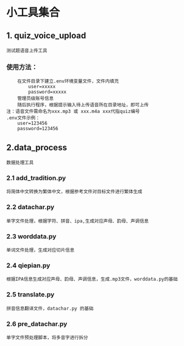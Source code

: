 #   小工具集合
##  1. quiz_voice_upload

    测试题语音上传工具

### 使用方法：
        在文件目录下建立.env环境变量文件，文件内填充
            user=xxxxx
            password=xxxxx
        管理员级账号信息
        随后执行程序，根据提示输入待上传语音所在目录地址，即可上传
    注：语音文件需命名为xxx.mp3 或 xxx.m4a xxx代指quiz编号
    .env文件示例：
        user=123456
        password=123456
##  2.data_process

    数据处理工具
### 2.1 add_tradition.py
    将简体中文转换为繁体中文，根据参考文件对目标文件进行繁体生成

### 2.2 datachar.py
    单字文件处理，根据字符、拼音、ipa,生成对应声母、韵母、声调信息

### 2.3 worddata.py
    单词文件处理，生成对应切片信息

### 2.4 qiepian.py
    根据IPA信息生成对应声母、韵母、声调信息，生成.mp3文件，worddata.py的基础

### 2.5 translate.py
    拼音信息翻译文件，datachar.py 的基础

### 2.6 pre_datachar.py
    单字文件预处理脚本，将多音字进行拆分